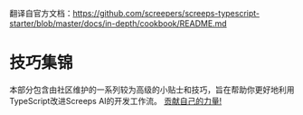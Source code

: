 翻译自官方文档：https://github.com/screepers/screeps-typescript-starter/blob/master/docs/in-depth/cookbook/README.md
# 技巧集锦

本部分包含由社区维护的一系列较为高级的小贴士和技巧，旨在帮助你更好地利用TypeScript改进Screeps AI的开发工作流。
[贡献自己的力量!](https://github.com/screepers/screeps-typescript-starter/tree/master/docs)

[//]: # (这里涵盖的内容可能包括但不限于：)

[//]: # (* 如何更有效地管理和组织游戏内的Creep单位记忆数据。)

[//]: # (* 利用TypeScript的特性进行模块化编码，增强代码的可读性和可维护性。)

[//]: # (* 性能优化策略，比如减少不必要的CPU消耗，提升游戏AI的运行效率。)

[//]: # (* 实施单元测试的最佳实践，确保代码质量的同时加快开发速度。)

[//]: # (* 具体的代码示例和模式，展示如何将TypeScript的优势应用于Screeps的具体场景。)

[//]: # ()
[//]: # (社区成员可以在此基础上添加、修改或扩展内容，共同打造一个全面且实用的Screeps TypeScript开发指南。)